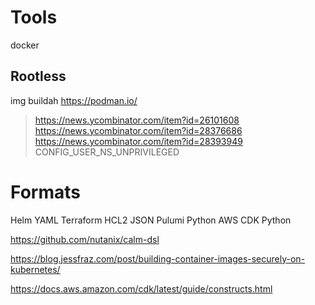 
# Tools
docker
## Rootless
img
buildah
https://podman.io/
> https://news.ycombinator.com/item?id=26101608
> https://news.ycombinator.com/item?id=28376686
 > https://news.ycombinator.com/item?id=28393949 CONFIG_USER_NS_UNPRIVILEGED

# Formats
Helm YAML
Terraform HCL2 JSON
Pulumi Python
AWS CDK Python

https://github.com/nutanix/calm-dsl


https://blog.jessfraz.com/post/building-container-images-securely-on-kubernetes/

https://docs.aws.amazon.com/cdk/latest/guide/constructs.html